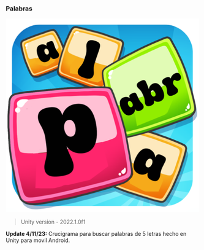 ### Palabras

![](https://github.com/camilo1962/Palabra/blob/main/Assets/Juego%20Palabras/Sprites/icono.png)

> Unity version - 2022.1.0f1

**Update 4/11/23:** Crucigrama para buscar palabras de 5 letras hecho en Unity para movil Android.

